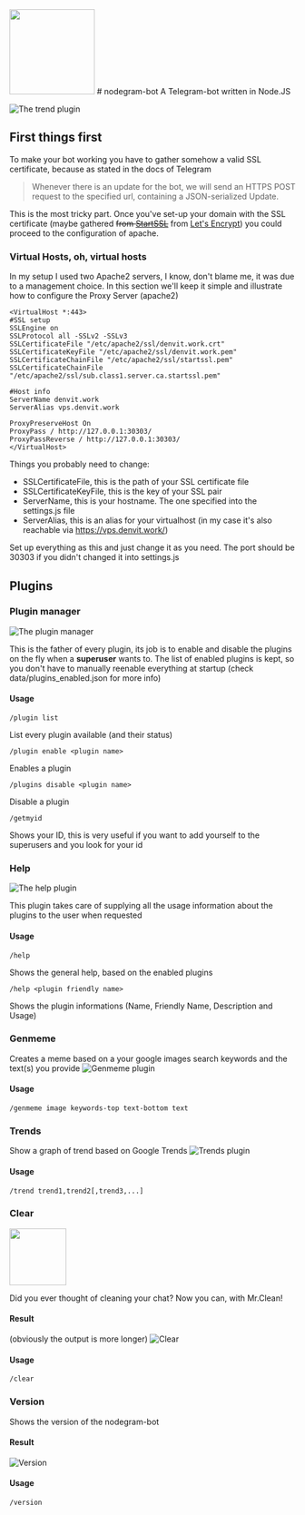 <img src="http://i.imgur.com/Tz2m0v9.png" width=150 />
# nodegram-bot
A Telegram-bot written in Node.JS

![The trend plugin](http://i.imgur.com/Lz5oYTV.png)

## First things first
To make your bot working you have to gather somehow a valid SSL certificate, because as stated in the docs of Telegram 
> Whenever there is an update for the bot, we will send an HTTPS POST request to the specified url, containing a JSON-serialized Update.

This is the most tricky part. Once you've set-up your domain with the SSL certificate (maybe gathered ~~from [StartSSL](https://www.startssl.com/)~~ from [Let's Encrypt](https://letsencrypt.org/)) you could proceed to the configuration of apache.

### Virtual Hosts, oh, virtual hosts
In my setup I used two Apache2 servers,
I know, don't blame me, it was due to a management choice.
In this section we'll keep it simple and illustrate how to configure the Proxy Server (apache2)

```
<VirtualHost *:443>
#SSL setup
SSLEngine on
SSLProtocol all -SSLv2 -SSLv3
SSLCertificateFile "/etc/apache2/ssl/denvit.work.crt"
SSLCertificateKeyFile "/etc/apache2/ssl/denvit.work.pem"
SSLCertificateChainFile "/etc/apache2/ssl/startssl.pem"
SSLCertificateChainFile "/etc/apache2/ssl/sub.class1.server.ca.startssl.pem"

#Host info
ServerName denvit.work
ServerAlias vps.denvit.work

ProxyPreserveHost On
ProxyPass / http://127.0.0.1:30303/
ProxyPassReverse / http://127.0.0.1:30303/
</VirtualHost>
```

Things you probably need to change:

-	SSLCertificateFile, this is the path of your SSL certificate file
-	SSLCertificateKeyFile, this is the key of your SSL pair
-	ServerName, this is your hostname. The one specified into the settings.js file
-	ServerAlias, this is an alias for your virtualhost (in my case it's also reachable via https://vps.denvit.work/)

Set up everything as this and just change it as you need.
The port should be 30303 if you didn't changed it into settings.js 

## Plugins

### Plugin manager
![The plugin manager](http://i.imgur.com/XNkbj6p.png)

This is the father of every plugin,
its job is to enable and disable the plugins on the fly when a **superuser** wants to.
The list of enabled plugins is kept, so you don't have to manually reenable everything at startup (check data/plugins_enabled.json for more info)

#### Usage
`/plugin list`

List every plugin available (and their status)

`/plugin enable <plugin name>`

Enables a plugin

`/plugins disable <plugin name>`

Disable a plugin

`/getmyid`

Shows your ID, this is very useful if you want to add yourself to the superusers and you look for your id


### Help
![The help plugin](http://i.imgur.com/2ahFz1A.png)

This plugin takes care of supplying all the usage information about the plugins to the user when requested

#### Usage
`/help`

Shows the general help, based on the enabled plugins

`/help <plugin friendly name>`

Shows the plugin informations (Name, Friendly Name, Description and Usage)


### Genmeme
Creates a meme based on a your google images search keywords and the text(s) you provide
![Genmeme plugin](http://i.imgur.com/Cd9jLLD.png)

#### Usage
`/genmeme image keywords-top text-bottom text`

### Trends
Show a graph of trend based on Google Trends
![Trends plugin](http://i.imgur.com/Lz5oYTV.png)

#### Usage
`/trend trend1,trend2[,trend3,...]`

### Clear
<img src="http://i.imgur.com/spw9x7a.jpg" height=100 /> 

Did you ever thought of cleaning your chat?
Now you can, with Mr.Clean!

#### Result
(obviously the output is more longer)
![Clear](http://i.imgur.com/YKA10z2.png)

#### Usage
`/clear`

### Version
Shows the version of the nodegram-bot

#### Result
![Version](http://i.imgur.com/GMtKSXu.png)

#### Usage
`/version`
